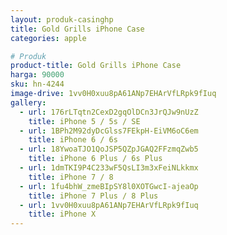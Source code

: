 ```yaml
---
layout: produk-casinghp
title: Gold Grills iPhone Case
categories: apple

# Produk
product-title: Gold Grills iPhone Case
harga: 90000
sku: hn-4244
image-drive: 1vv0H0xuu8pA61ANp7EHArVfLRpk9fIuq
gallery:
  - url: 176rLTqtn2CexD2gqOlDCn3JrQJw9nUzZ
    title: iPhone 5 / 5s / SE
  - url: 1BPh2M92dyDcGlss7FEkpH-EiVM6oC6em
    title: iPhone 6 / 6s
  - url: 18YwoaTJO1QoJSP5QZpJGAQ2FFzmqZwb5
    title: iPhone 6 Plus / 6s Plus
  - url: 1dmTKI9P4C233wF5QsLI3m3xFeiNLkkmx
    title: iPhone 7 / 8
  - url: 1fu4bhW_zmeBIpSY8l0XOTGwcI-ajeaOp
    title: iPhone 7 Plus / 8 Plus
  - url: 1vv0H0xuu8pA61ANp7EHArVfLRpk9fIuq
    title: iPhone X
---
```

